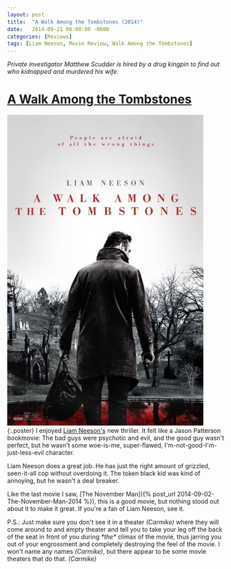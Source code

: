 ```yaml
---
layout: post
title:  "A Walk Among the Tombstones (2014)"
date:   2014-09-21 08:00:00 -0600
categories: [Reviews]
tags: [Liam Neeson, Movie Review, Walk Among the Tombstones]
---
```


*Private investigator Matthew Scudder is hired by a drug kingpin to find out who kidnapped and murdered his wife.*

# [A Walk Among the Tombstones](https://www.imdb.com/title/tt0365907/)

![pic](/assets/2014/09/a-walk-among-the-tombstones.jpg){:.poster} I enjoyed [Liam Neeson's](https://www.imdb.com/name/nm0000553/) new thriller. It felt like a Jason Patterson bookmovie: The bad guys were psychotic and evil, and the good guy wasn't perfect, but he wasn't some woe-is-me, super-flawed, I'm-not-good-I'm-just-less-evil character.

Liam Neeson does a great job. He has just the right amount of grizzled, seen-it-all cop without overdoing it. The token black kid was kind of annoying, but he wasn't a deal breaker.

Like the last movie I saw, [The November Man]({% post_url 2014-09-02-The-November-Man-2014 %}), this is a good movie, but nothing stood out about it to make it great. If you're a fan of Liam Neeson, see it.

P.S.: Just make sure you don't see it in a theater *(Carmike)* where they will come around to and empty theater and tell you to take your leg off the back of the seat in front of you during *\*the\** climax of the movie, thus jarring you out of your engrossment and completely destroying the feel of the movie. I won't name any names *(Carmike)*, but there appear to be some movie theaters that do that. *(Carmike)*
